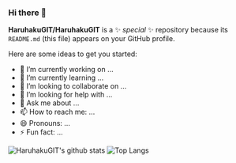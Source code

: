 ### Hi there 👋


**HaruhakuGIT/HaruhakuGIT** is a ✨ _special_ ✨ repository because its `README.md` (this file) appears on your GitHub profile.

Here are some ideas to get you started:

- 🔭 I’m currently working on ...
- 🌱 I’m currently learning ...
- 👯 I’m looking to collaborate on ...
- 🤔 I’m looking for help with ...
- 💬 Ask me about ...
- 📫 How to reach me: ...
- 😄 Pronouns: ...
- ⚡ Fun fact: ...

![HaruhakuGIT's github stats](https://github-readme-stats.vercel.app/api?username=HaruhakuGIT&show_icons=true&theme=midnight-purple)
![Top Langs](https://github-readme-stats.vercel.app/api/top-langs/?username=HaruhakuGIT&theme=midnight-purple)
